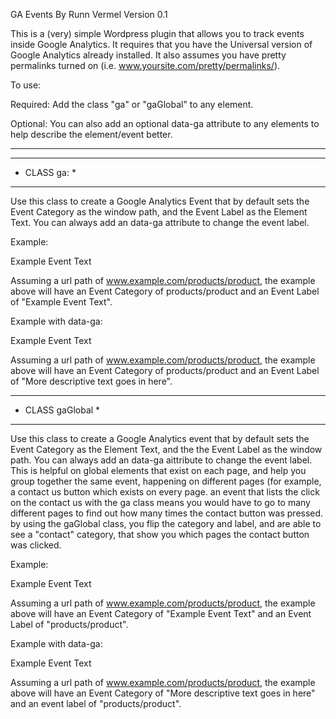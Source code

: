 GA Events
By Runn Vermel
Version 0.1

This is a (very) simple Wordpress plugin that allows you to track events inside Google Analytics. It requires that you have the Universal version of Google Analytics already installed. It also assumes you have pretty permalinks turned on (i.e. www.yoursite.com/pretty/permalinks/). 

To use:

Required:
Add the class "ga" or "gaGlobal" to any element.

Optional:
You can also add an optional data-ga attribute to any elements to help describe the element/event better.


----------------------------------------------
*************
* CLASS ga: *
*************
Use this class to create a Google Analytics Event that by default sets the Event Category as the window path, and the Event Label as the Element Text. You can always add an data-ga attribute to change the event label. 

Example:
<div class="ga">Example Event Text</div>

Assuming a url path of www.example.com/products/product, the example above will have an Event Category of products/product and an Event Label of "Example Event Text". 

Example with data-ga:
<div class="ga" data-ga="More descriptive text goes in here">Example Event Text</div>

Assuming a url path of www.example.com/products/product, the example above will have an Event Category of products/product and an Event Label of "More descriptive text goes in here".

******************
* CLASS gaGlobal *
******************
Use this class to create a Google Analytics event that by default sets the Event Category as the Element Text, and the the Event Label as the window path. You can always add an data-ga aittribute to change the event label. This is helpful on global elements that exist on each page, and help you group together the same event, happening on different pages (for example, a contact us button which exists on every page. an event that lists the click on the contact us with the ga class means you would have to go to many different pages to find out how many times the contact button was pressed. by using the gaGlobal class, you flip the category and label, and are able to see a "contact" category, that show you which pages the contact button was clicked. 
  
Example:
<div class="gaGlobal">Example Event Text</div>
  
Assuming a url path of www.example.com/products/product, the example above will have an Event Category of "Example Event Text" and an Event Label of "products/product".  
   
Example with data-ga:
<div class="gaGlobal" data-ga="More descriptive text goes in here">Example Event Text</div>
 
Assuming a url path of www.example.com/products/product, the example above will have an Event Category of "More descriptive text goes in here"  and an event label of "products/product".
